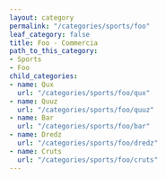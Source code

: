 ```yaml
---
layout: category
permalink: "/categories/sports/foo"
leaf_category: false
title: Foo - Commercia
path_to_this_category:
- Sports
- Foo
child_categories:
- name: Qux
  url: "/categories/sports/foo/qux"
- name: Quuz
  url: "/categories/sports/foo/quuz"
- name: Bar
  url: "/categories/sports/foo/bar"
- name: Dredz
  url: "/categories/sports/foo/dredz"
- name: Cruts
  url: "/categories/sports/foo/cruts"
---
```

